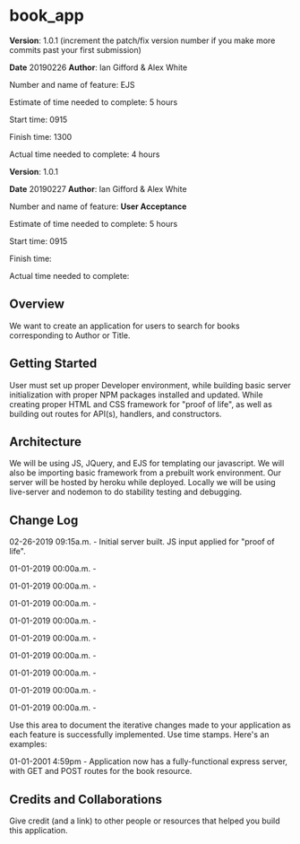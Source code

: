 # book_app
**Version**: 1.0.1 (increment the patch/fix version number if you make more commits past your first submission)

**Date** 20190226
**Author**: Ian Gifford & Alex White

Number and name of feature: EJS

Estimate of time needed to complete: 5 hours

Start time: 0915

Finish time: 1300

Actual time needed to complete: 4 hours

**Version**: 1.0.1

**Date** 20190227
**Author**: Ian Gifford & Alex White

Number and name of feature: **User Acceptance**

Estimate of time needed to complete: 5 hours

Start time: 0915

Finish time: 

Actual time needed to complete:

## Overview
We want to create an application for users to search for books corresponding to Author or Title.



## Getting Started
User must set up proper Developer environment, while building basic server initialization with proper NPM packages installed and updated. While creating proper HTML and CSS framework for "proof of life", as well as building out routes for API(s), handlers, and constructors.



## Architecture
We will be using JS, JQuery, and EJS for templating our javascript. We will also be importing basic framework from a prebuilt work environment. Our server will be hosted by heroku while deployed. Locally we will be using live-server and nodemon to do stability testing and debugging.

<!-- Provide a detailed description of the application design. What technologies (languages, libraries, etc) you're using, and any other relevant design information. -->



## Change Log
02-26-2019 09:15a.m. - Initial server built. JS input applied for "proof of life".

01-01-2019 00:00a.m. -

01-01-2019 00:00a.m. -

01-01-2019 00:00a.m. -

01-01-2019 00:00a.m. -

01-01-2019 00:00a.m. -

01-01-2019 00:00a.m. -

01-01-2019 00:00a.m. -

01-01-2019 00:00a.m. -

01-01-2019 00:00a.m. -

Use this area to document the iterative changes made to your application as each feature is successfully implemented. Use time stamps. Here's an examples:

01-01-2001 4:59pm - Application now has a fully-functional express server, with GET and POST routes for the book resource.

## Credits and Collaborations


 Give credit (and a link) to other people or resources that helped you build this application.

